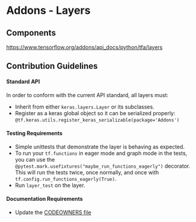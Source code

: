 # Addons - Layers

## Components
https://www.tensorflow.org/addons/api_docs/python/tfa/layers

## Contribution Guidelines
#### Standard API
In order to conform with the current API standard, all layers
must:
 * Inherit from either `keras.layers.Layer` or its subclasses.
 * Register as a keras global object so it can be serialized properly: `@tf.keras.utils.register_keras_serializable(package='Addons')`

#### Testing Requirements
 * Simple unittests that demonstrate the layer is behaving as expected.
 * To run your `tf.functions` in eager mode and graph mode in the tests, 
   you can use the `@pytest.mark.usefixtures("maybe_run_functions_eagerly")` 
   decorator. This will run the tests twice, once normally, and once
   with `tf.config.run_functions_eagerly(True)`.
 * Run `layer_test` on the layer.

#### Documentation Requirements
 * Update the [CODEOWNERS file](https://github.com/tensorflow/addons/blob/master/.github/CODEOWNERS)
